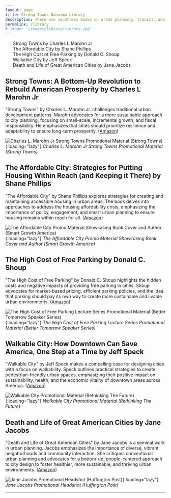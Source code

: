 ```yaml
---
layout: page
title: Strong Towns Nanaimo Library
description: There are countless books on urban planning, transit, and urbanism, in general. Here are a few books we consider to be mandatory for anyone looking to learn more about urbanism. 
permalink: /library
# image: '/images/library/library.jpg'
---
```


<ul id="toc" class="section-nav">
  <li class="toc-entry toc-h2"><a href="#strong-towns-a-bottom-up-revolution-to-rebuild-american-prosperity-by-charles-l-marohn-jr">Strong Towns by Charles L Marohn Jr</a></li>
  <li class="toc-entry toc-h2"><a href="#the-affordable-city-strategies-for-putting-housing-within-reach-and-keeping-it-there-by-shane-phillips">The Affordable City by Shane Phillips</a></li>
  <li class="toc-entry toc-h2"><a href="#the-high-cost-of-free-parking-by-donald-c-shoup">The High Cost of Free Parking by Donald C. Shoup</a></li>
  <li class="toc-entry toc-h2"><a href="#walkable-city-how-downtown-can-save-america-one-step-at-a-time-by-jeff-speck">Walkable City by Jeff Speck</a></li>
  <li class="toc-entry toc-h2"><a href="#death-and-life-of-great-american-cities-by-jane-jacobs">Death and Life of Great American Cities by Jane Jacobs</a></li>
</ul>

## Strong Towns: A Bottom-Up Revolution to Rebuild American Prosperity by Charles L Marohn Jr 

"Strong Towns" by Charles L. Marohn Jr. challenges traditional urban development patterns. Marohn advocates for a more sustainable approach to city planning, focusing on small-scale, incremental growth, and fiscal responsibility. He emphasizes that cities should prioritize resilience and adaptability to ensure long-term prosperity. ([Amazon](https://a.co/d/9QLsuMD))

![Charles L. Marohn Jr Strong Towns Promotional Material (Strong Towns)]({{site.baseurl}}/images/library/strong-towns-charles.jpg){:loading="lazy"}
*Charles L. Marohn Jr Strong Towns Promotional Material (Strong Towns)*

## The Affordable City: Strategies for Putting Housing Within Reach (and Keeping it There) by Shane Phillips 

"The Affordable City" by Shane Phillips explores strategies for creating and maintaining accessible housing in urban areas. The book delves into approaches to address the housing affordability crisis, emphasizing the importance of policy, engagement, and smart urban planning to ensure housing remains within reach for all. ([Amazon](https://a.co/d/d0S9E4z))

![The Affordable City Promo Material Showcasing Book Cover and Author (Smart Growth America)]({{site.baseurl}}/images/library/affordable-city-shane-phillips.jpg){:loading="lazy"}
*The Affordable City Promo Material Showcasing Book Cover and Author (Smart Growth America)*

## The High Cost of Free Parking by Donald C. Shoup

"The High Cost of Free Parking" by Donald C. Shoup highlights the hidden costs and negative impacts of providing free parking in cities. Shoup advocates for market-based pricing, efficient parking policies, and the idea that parking should pay its own way to create more sustainable and livable urban environments. ([Amazon](https://a.co/d/5ZKVUit))

![The High Cost of Free Parking Lecture Series Promotional Material (Better Tomorrow Speaker Series)]({{site.baseurl}}/images/library/free-parking-donald-shoup.jpg){:loading="lazy"}
*The High Cost of Free Parking Lecture Series Promotional Material (Better Tomorrow Speaker Series)*

## Walkable City: How Downtown Can Save America, One Step at a Time by Jeff Speck

"Walkable City" by Jeff Speck makes a compelling case for designing cities with a focus on walkability. Speck outlines practical strategies to create pedestrian-friendly urban spaces, emphasizing their positive impact on sustainability, health, and the economic vitality of downtown areas across America. ([Amazon](https://a.co/d/54Ey8zf))

![Walkable City Promotional Material (Rethinking The Future)]({{site.baseurl}}/images/library/walkable-city-jeff-spek.jpg){:loading="lazy"}
*Walkable City Promotional Material (Rethinking The Future)*

## Death and Life of Great American Cities by Jane Jacobs 

"Death and Life of Great American Cities" by Jane Jacobs is a seminal work in urban planning. Jacobs emphasizes the importance of diverse, vibrant neighborhoods and community interaction. She critiques conventional urban planning and advocates for a bottom-up, people-centered approach to city design to foster healthier, more sustainable, and thriving urban environments. ([Amazon](https://a.co/d/7R6ibsv))

![Jane Jacobs Promotional Headshot (Huffington Post)]({{site.baseurl}}/images/library/death-and-life-jane-jacobs.jpg){:loading="lazy"}
*Jane Jacobs Promotional Headshot (Huffington Post)*

***